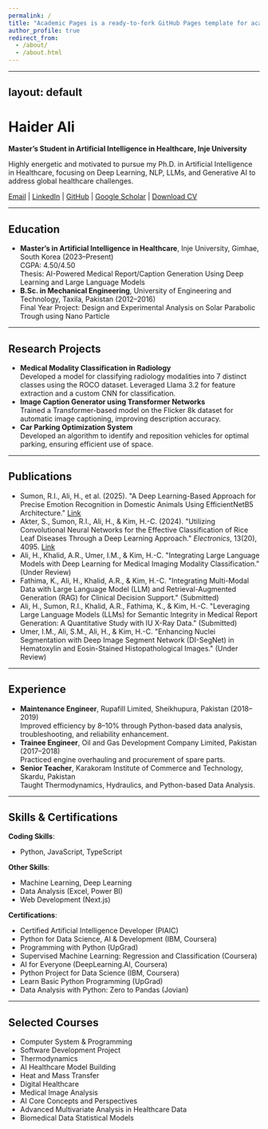 ```yaml
---
permalink: /
title: "Academic Pages is a ready-to-fork GitHub Pages template for academic personal websites"
author_profile: true
redirect_from: 
  - /about/
  - /about.html
---
```


---
layout: default
---

# Haider Ali

**Master’s Student in Artificial Intelligence in Healthcare, Inje University**

Highly energetic and motivated to pursue my Ph.D. in Artificial Intelligence in Healthcare, focusing on Deep Learning, NLP, LLMs, and Generative AI to address global healthcare challenges.

[Email](mailto:Haiderali605@hotmail.com) | [LinkedIn](https://www.linkedin.com/in/haider-alio05) | [GitHub](https://github.com/Hyder605) | [Google Scholar](#) | [Download CV](/files/Haider_Ali_CV.pdf)

---

## Education

- **Master’s in Artificial Intelligence in Healthcare**, Inje University, Gimhae, South Korea (2023–Present)  
  CGPA: 4.50/4.50  
  Thesis: AI-Powered Medical Report/Caption Generation Using Deep Learning and Large Language Models
- **B.Sc. in Mechanical Engineering**, University of Engineering and Technology, Taxila, Pakistan (2012–2016)  
  Final Year Project: Design and Experimental Analysis on Solar Parabolic Trough using Nano Particle

---

## Research Projects

- **Medical Modality Classification in Radiology**  
  Developed a model for classifying radiology modalities into 7 distinct classes using the ROCO dataset. Leveraged Llama 3.2 for feature extraction and a custom CNN for classification.
- **Image Caption Generator using Transformer Networks**  
  Trained a Transformer-based model on the Flicker 8k dataset for automatic image captioning, improving description accuracy.
- **Car Parking Optimization System**  
  Developed an algorithm to identify and reposition vehicles for optimal parking, ensuring efficient use of space.

---

## Publications

- Sumon, R.I., Ali, H., et al. (2025). "A Deep Learning-Based Approach for Precise Emotion Recognition in Domestic Animals Using EfficientNetB5 Architecture." [Link](#)
- Akter, S., Sumon, R.I., Ali, H., & Kim, H.-C. (2024). "Utilizing Convolutional Neural Networks for the Effective Classification of Rice Leaf Diseases Through a Deep Learning Approach." *Electronics*, 13(20), 4095. [Link](#)
- Ali, H., Khalid, A.R., Umer, I.M., & Kim, H.-C. "Integrating Large Language Models with Deep Learning for Medical Imaging Modality Classification." (Under Review)
- Fathima, K., Ali, H., Khalid, A.R., & Kim, H.-C. "Integrating Multi-Modal Data with Large Language Model (LLM) and Retrieval-Augmented Generation (RAG) for Clinical Decision Support." (Submitted)
- Ali, H., Sumon, R.I., Khalid, A.R., Fathima, K., & Kim, H.-C. "Leveraging Large Language Models (LLMs) for Semantic Integrity in Medical Report Generation: A Quantitative Study with IU X-Ray Data." (Submitted)
- Umer, I.M., Ali, S.M., Ali, H., & Kim, H.-C. "Enhancing Nuclei Segmentation with Deep Image Segment Network (DI-SegNet) in Hematoxylin and Eosin-Stained Histopathological Images." (Under Review)

---

## Experience

- **Maintenance Engineer**, Rupafill Limited, Sheikhupura, Pakistan (2018–2019)  
  Improved efficiency by 8–10% through Python-based data analysis, troubleshooting, and reliability enhancement.
- **Trainee Engineer**, Oil and Gas Development Company Limited, Pakistan (2017–2018)  
  Practiced engine overhauling and procurement of spare parts.
- **Senior Teacher**, Karakoram Institute of Commerce and Technology, Skardu, Pakistan  
  Taught Thermodynamics, Hydraulics, and Python-based Data Analysis.

---

## Skills & Certifications

**Coding Skills**:
- Python, JavaScript, TypeScript

**Other Skills**:
- Machine Learning, Deep Learning
- Data Analysis (Excel, Power BI)
- Web Development (Next.js)

**Certifications**:
- Certified Artificial Intelligence Developer (PIAIC)
- Python for Data Science, AI & Development (IBM, Coursera)
- Programming with Python (UpGrad)
- Supervised Machine Learning: Regression and Classification (Coursera)
- AI for Everyone (DeepLearning.AI, Coursera)
- Python Project for Data Science (IBM, Coursera)
- Learn Basic Python Programming (UpGrad)
- Data Analysis with Python: Zero to Pandas (Jovian)

---

## Selected Courses

- Computer System & Programming
- Software Development Project
- Thermodynamics
- AI Healthcare Model Building
- Heat and Mass Transfer
- Digital Healthcare
- Medical Image Analysis
- AI Core Concepts and Perspectives
- Advanced Multivariate Analysis in Healthcare Data
- Biomedical Data Statistical Models